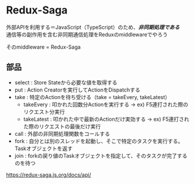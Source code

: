 Redux-Saga
==

外部APIを利用する＝JavaScript（TypeScript）のため、***非同期処理である***<br />
通信等の副作用を含む非同期通信処理をReduxのmiddlewareでやろう

そのmiddleware = Redux-Saga

## 部品

- select : Store Stateから必要な値を取得する
- put : Action Creatorを実行してActionをDispatchする
- take : 特定のActionを待ち受ける（take = takeEvery, takeLatest）
  - takeEvery : 叩かれた回数分Actionを実行する -> ex) F5連打された際のリクエスト分実行
  - takeLatest : 叩かれた中で最新のActionだけ実効する -> ex) F5連打された際のリクエストの最後だけ実行
- call : 外部の非同期処理関数をコールする
- fork : 自分とは別のスレッドを起動し、そこで特定のタスクを実行する。Taskオブジェクトを返す
- join : forkの戻り値のTaskオブジェクトを指定して、そのタスクが完了するのを待つ

https://redux-saga.js.org/docs/api/

